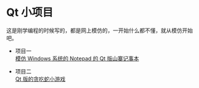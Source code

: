 # Qt 小项目  

这是刚学编程的时候写的，都是网上模仿的，一开始什么都不懂，就从模仿开始吧。

* 项目一  
    [模仿 Windows 系统的 Notepad 的 Qt 版山寨记事本](https://github.com/chenjiandongx/Qt/blob/master/notepad/README.md)  
    
* 项目二  
    [Qt 版的贪吃蛇小游戏](https://github.com/chenjiandongx/Qt/blob/master/snake/README.md)
